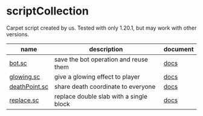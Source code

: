# scriptCollection
Carpet script created by us.
Tested with only 1.20.1, but may work with other versions.

| name                                     | description                             | document                                                                              |
|------------------------------------------|-----------------------------------------|---------------------------------------------------------------------------------------|
| [bot.sc](./program/bot.sc)               | save the bot operation and reuse them   | [docs](https://github.com/TaichiServer/scriptCollection/blob/main/docs/bot.md)        |
| [glowing.sc](./program/glowing.sc)       | give a glowing effect to player         | [docs](https://github.com/TaichiServer/scriptCollection/blob/main/docs/glowing.md)    |
| [deathPoint.sc](./program/deathPoint.sc) | share death coordinate to everyone      | [docs](https://github.com/TaichiServer/scriptCollection/blob/main/docs/deathPoint.md) |
| [replace.sc](./program/replace.sc)       | replace double slab with a single block | [docs]()                                                                              |